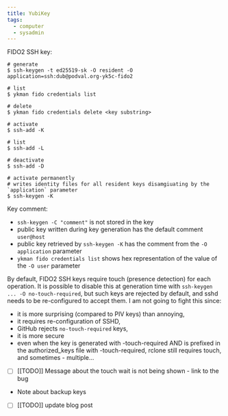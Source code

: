 ```yaml
---
title: YubiKey
tags:
  - computer
  - sysadmin
---
```

FIDO2 SSH key:
```shell
# generate
$ ssh-keygen -t ed25519-sk -O resident -O application=ssh:dub@podval.org-yk5c-fido2

# list
$ ykman fido credentials list

# delete
$ ykman fido credentials delete <key substring>

# activate
$ ssh-add -K

# list
$ ssh-add -L

# deactivate
$ ssh-add -D

# activate permanently
# writes identity files for all resident keys disamgiuating by the `application` parameter
$ ssh-keygen -K
```

Key comment:
- `ssh-keygen -C "comment"` is not stored in the key
- public key written during key generation has the default comment `user@host`
- public key retrieved by `ssh-keygen -K` has the comment from the `-O application` parameter
- `ykman fido credentials list` shows hex representation of the value of the `-O user` parameter 

By default, FIDO2 SSH keys require touch (presence detection) for each operation.
It is possible to disable this at generation time with `ssh-keygen ... -O no-touch-required`,
but such keys are rejected by default, and sshd needs to be re-configured to accept them.
I am not going to fight this since: 
- it is more surprising (compared to PIV keys) than annoying,
- it requires re-configuration of SSHD,
- GitHub rejects `no-touch-required` keys,
- it is more secure
- even when the key is generated with -touch-required AND is prefixed in the authorized_keys file with -touch-required,
rclone still requires touch, and sometimes - multiple...
- [ ] [[TODO]] Message about the touch wait is not being shown - link to the bug
- Note about backup keys
- [ ] [[TODO]] update blog post